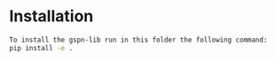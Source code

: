 # Installation

```bash
To install the gspn-lib run in this folder the following command:
pip install -e .
```
